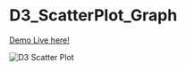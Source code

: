 # D3_ScatterPlot_Graph

[Demo Live here!](https://oyelowo.github.io/D3_ScatterPlot_Graph/)

![D3 Scatter Plot]("https://oyelowo.github.io/D3_ScatterPlot_Graph/favicon.png")
